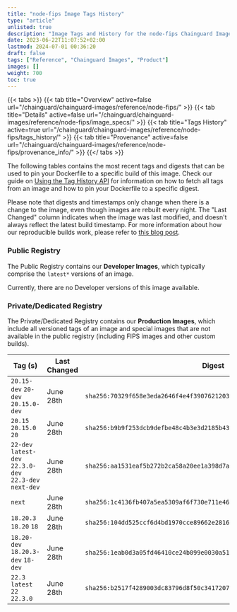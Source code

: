```yaml
---
title: "node-fips Image Tags History"
type: "article"
unlisted: true
description: "Image Tags and History for the node-fips Chainguard Image"
date: 2023-06-22T11:07:52+02:00
lastmod: 2024-07-01 00:36:20
draft: false
tags: ["Reference", "Chainguard Images", "Product"]
images: []
weight: 700
toc: true
---
```


{{< tabs >}}
{{< tab title="Overview" active=false url="/chainguard/chainguard-images/reference/node-fips/" >}}
{{< tab title="Details" active=false url="/chainguard/chainguard-images/reference/node-fips/image_specs/" >}}
{{< tab title="Tags History" active=true url="/chainguard/chainguard-images/reference/node-fips/tags_history/" >}}
{{< tab title="Provenance" active=false url="/chainguard/chainguard-images/reference/node-fips/provenance_info/" >}}
{{</ tabs >}}

The following tables contains the most recent tags and digests that can be used to pin your Dockerfile to a specific build of this image. Check our guide on [Using the Tag History API](/chainguard/chainguard-images/using-the-tag-history-api/) for information on how to fetch all tags from an image and how to pin your Dockerfile to a specific digest.

Please note that digests and timestamps only change when there is a change to the image, even though images are rebuilt every night. The "Last Changed" column indicates when the image was last modified, and doesn't always reflect the latest build timestamp. For more information about how our reproducible builds work, please refer to [this blog post](https://www.chainguard.dev/unchained/reproducing-chainguards-reproducible-image-builds).

### Public Registry
The Public Registry contains our **Developer Images**, which typically comprise the `latest*` versions of an image.

Currently, there are no Developer versions of this image available.

### Private/Dedicated Registry
The Private/Dedicated Registry contains our **Production Images**, which include all versioned tags of an image and special images that are not available in the public registry (including FIPS images and other custom builds).

| Tag (s)                                                   | Last Changed | Digest                                                                    |
|-----------------------------------------------------------|--------------|---------------------------------------------------------------------------|
|  `20.15-dev` `20-dev` `20.15.0-dev`                       | June 28th    | `sha256:70329f658e3eda2646f4e4f39076212036cbf0beed1ea7c9ede5a453ba2f8654` |
|  `20.15` `20.15.0` `20`                                   | June 28th    | `sha256:b9b9f253dcb9defbe48c4b3e3d2185b4333f4e131cbaa0a8fe7d9d221e870f70` |
|  `22-dev` `latest-dev` `22.3.0-dev` `22.3-dev` `next-dev` | June 28th    | `sha256:aa1531eaf5b272b2ca58a20ee1a398d7a1fc7462092065bdf23f02ed728f7d94` |
|  `next`                                                   | June 28th    | `sha256:1c4136fb407a5ea5309af6f730e711e46be9aeecb91bd65dc0315b469ca9025f` |
|  `18.20.3` `18.20` `18`                                   | June 28th    | `sha256:104dd525ccf6d4bd1970cce89662e28168c1cb761ebd6522223da635beb9bba5` |
|  `18.20-dev` `18.20.3-dev` `18-dev`                       | June 28th    | `sha256:1eab0d3a05fd46410ce24b099e0030a51c3aa4b07b3623854bf43ab9492587e5` |
|  `22.3` `latest` `22` `22.3.0`                            | June 28th    | `sha256:b2517f4289003dc83796d8f50c34172072864f453dcf1f2c8bd389b8555ed4ff` |


